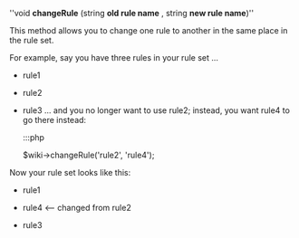 
''void **changeRule** (string **old rule name** , string **new rule name**)''

This method allows you to change one rule to another in the same place in the rule set.

For example, say you have three rules in your rule set ...


*  rule1

*  rule2

*  rule3
... and you no longer want to use rule2; instead, you want rule4 to go there instead:

	:::php
	
	$wiki->changeRule('rule2', 'rule4');

Now your rule set looks like this:


*  rule1

*  rule4 <-- changed from rule2

*  rule3
